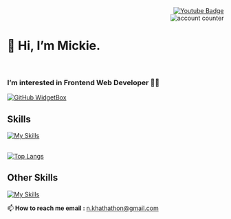 <div id="badges" align="right">
  <a href="https://www.youtube.com/channel/UCKzpgGZsiU3skBGyRYlzQlw" target="_blank">
    <img src="https://img.shields.io/badge/YouTube-red?style=for-the-badge&logo=youtube&logoColor=white" alt="Youtube Badge"/>
  </a> 
  <br>
  <img src="https://komarev.com/ghpvc/?username=MickieProjects&style=flat-square&color=blue" alt="account counter"/>
</div>

# 👋 Hi, I’m Mickie. 
<br>


### I’m interested in Frontend Web Developer 🧑‍💻 


[![GitHub WidgetBox](https://github-widgetbox.vercel.app/api/profile?username=MickieProjects&data=followers,repositories,stars,commits&theme=nautilus)](https://github.com/Jurredr/github-widgetbox)

## Skills

[![My Skills](https://skillicons.dev/icons?i=html,css,js,bootstrap,tailwind,git,github)](https://skillicons.dev)
<br>
<br>

[![Top Langs](https://github-readme-stats.vercel.app/api/top-langs/?username=MickieProjects&layout=compact&theme=vision-friendly-white)](https://github.com/anuraghazra/github-readme-stats)

## Other Skills

[![My Skills](https://skillicons.dev/icons?i=figma,ps,ai,pr,ae,blender)](https://skillicons.dev)

📫<b> How to reach me email : </b> n.khathathon@gmail.com
